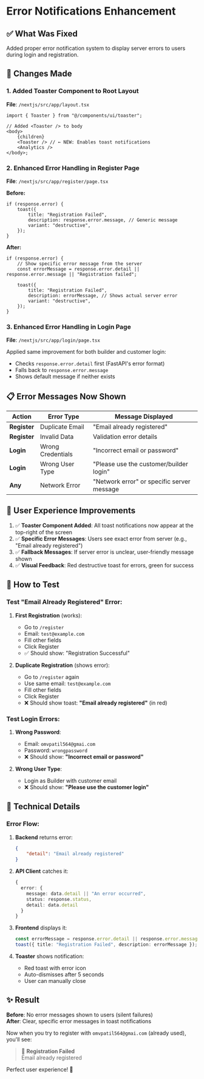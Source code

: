 # Error Notifications Enhancement

## ✅ What Was Fixed

Added proper error notification system to display server errors to users during login and registration.

## 🔧 Changes Made

### 1. Added Toaster Component to Root Layout

**File**: `/nextjs/src/app/layout.tsx`

```tsx
import { Toaster } from "@/components/ui/toaster";

// Added <Toaster /> to body
<body>
    {children}
    <Toaster /> // ← NEW: Enables toast notifications
    <Analytics />
</body>;
```

### 2. Enhanced Error Handling in Register Page

**File**: `/nextjs/src/app/register/page.tsx`

**Before:**

```tsx
if (response.error) {
    toast({
        title: "Registration Failed",
        description: response.error.message, // Generic message
        variant: "destructive",
    });
}
```

**After:**

```tsx
if (response.error) {
    // Show specific error message from the server
    const errorMessage = response.error.detail || response.error.message || "Registration failed";

    toast({
        title: "Registration Failed",
        description: errorMessage, // Shows actual server error
        variant: "destructive",
    });
}
```

### 3. Enhanced Error Handling in Login Page

**File**: `/nextjs/src/app/login/page.tsx`

Applied same improvement for both builder and customer login:

-   Checks `response.error.detail` first (FastAPI's error format)
-   Falls back to `response.error.message`
-   Shows default message if neither exists

## 📋 Error Messages Now Shown

| Action       | Error Type        | Message Displayed                          |
| ------------ | ----------------- | ------------------------------------------ |
| **Register** | Duplicate Email   | "Email already registered"                 |
| **Register** | Invalid Data      | Validation error details                   |
| **Login**    | Wrong Credentials | "Incorrect email or password"              |
| **Login**    | Wrong User Type   | "Please use the customer/builder login"    |
| **Any**      | Network Error     | "Network error" or specific server message |

## 🎯 User Experience Improvements

1. ✅ **Toaster Component Added**: All toast notifications now appear at the top-right of the screen
2. ✅ **Specific Error Messages**: Users see exact error from server (e.g., "Email already registered")
3. ✅ **Fallback Messages**: If server error is unclear, user-friendly message shown
4. ✅ **Visual Feedback**: Red destructive toast for errors, green for success

## 🧪 How to Test

### Test "Email Already Registered" Error:

1. **First Registration** (works):

    - Go to `/register`
    - Email: `test@example.com`
    - Fill other fields
    - Click Register
    - ✅ Should show: "Registration Successful"

2. **Duplicate Registration** (shows error):
    - Go to `/register` again
    - Use same email: `test@example.com`
    - Fill other fields
    - Click Register
    - ❌ Should show toast: **"Email already registered"** (in red)

### Test Login Errors:

1. **Wrong Password**:

    - Email: `omvpatil564@gmai.com`
    - Password: `wrongpassword`
    - ❌ Should show: **"Incorrect email or password"**

2. **Wrong User Type**:
    - Login as Builder with customer email
    - ❌ Should show: **"Please use the customer login"**

## 📝 Technical Details

### Error Flow:

1. **Backend** returns error:

    ```json
    {
        "detail": "Email already registered"
    }
    ```

2. **API Client** catches it:

    ```typescript
    {
      error: {
        message: data.detail || "An error occurred",
        status: response.status,
        detail: data.detail
      }
    }
    ```

3. **Frontend** displays it:

    ```typescript
    const errorMessage = response.error.detail || response.error.message || "Registration failed";
    toast({ title: "Registration Failed", description: errorMessage });
    ```

4. **Toaster** shows notification:
    - Red toast with error icon
    - Auto-dismisses after 5 seconds
    - User can manually close

## ✨ Result

**Before**: No error messages shown to users (silent failures)  
**After**: Clear, specific error messages in toast notifications

Now when you try to register with `omvpatil564@gmai.com` (already used), you'll see:

> 🔴 **Registration Failed**  
> Email already registered

Perfect user experience! 🎉
